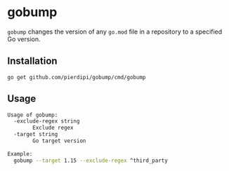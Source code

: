# gobump

`gobump` changes the version of any `go.mod` file in a repository to a specified Go version.

## Installation

`go get github.com/pierdipi/gobump/cmd/gobump`

## Usage

```bash
Usage of gobump:
  -exclude-regex string
    	Exclude regex
  -target string
    	Go target version
      
Example:
  gobump --target 1.15 --exclude-regex ^third_party
```
